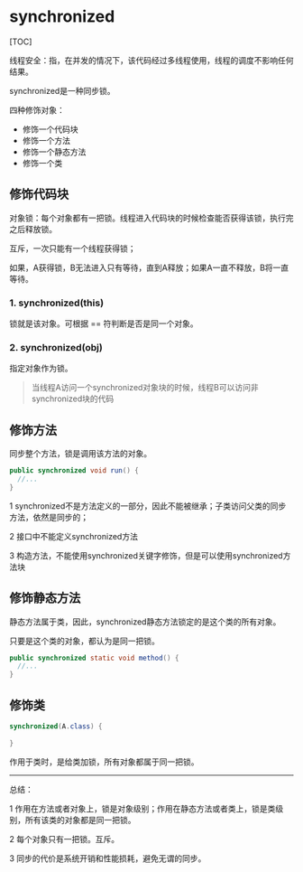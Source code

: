 # synchronized

[TOC]

线程安全：指，在并发的情况下，该代码经过多线程使用，线程的调度不影响任何结果。

synchronized是一种同步锁。

四种修饰对象：

- 修饰一个代码块
- 修饰一个方法
- 修饰一个静态方法
- 修饰一个类





## 修饰代码块

对象锁：每个对象都有一把锁。线程进入代码块的时候检查能否获得该锁，执行完之后释放锁。

互斥，一次只能有一个线程获得锁；

如果，A获得锁，B无法进入只有等待，直到A释放；如果A一直不释放，B将一直等待。

### 1. synchronized(this)

锁就是该对象。可根据 == 符判断是否是同一个对象。

### 2. synchronized(obj)

指定对象作为锁。

> 当线程A访问一个synchronized对象块的时候，线程B可以访问非synchronized块的代码

## 修饰方法

同步整个方法，锁是调用该方法的对象。

```java
public synchronized void run() {
  //...
}
```

1 synchronized不是方法定义的一部分，因此不能被继承；子类访问父类的同步方法，依然是同步的；

2 接口中不能定义synchronized方法

3 构造方法，不能使用synchronized关键字修饰，但是可以使用synchronized方法块

## 修饰静态方法

静态方法属于类，因此，synchronized静态方法锁定的是这个类的所有对象。

只要是这个类的对象，都认为是同一把锁。

```java
public synchronized static void method() {
  //...
}
```

## 修饰类

```java
synchronized(A.class) {
  
}
```

作用于类时，是给类加锁，所有对象都属于同一把锁。



----

总结：

1 作用在方法或者对象上，锁是对象级别；作用在静态方法或者类上，锁是类级别，所有该类的对象都是同一把锁。

2 每个对象只有一把锁。互斥。

3 同步的代价是系统开销和性能损耗，避免无谓的同步。







